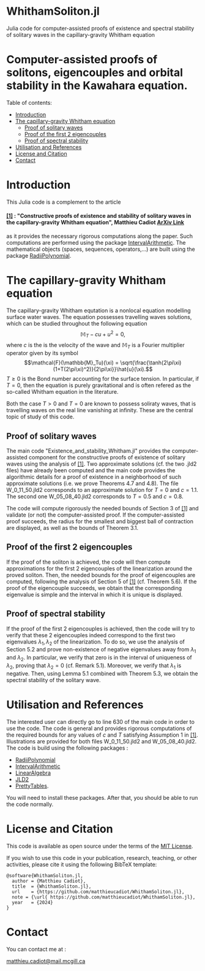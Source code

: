 # WhithamSoliton.jl
Julia code for computer-assisted proofs of existence and spectral stability of solitary waves in the capillary-gravity Whitham equation


# Computer-assisted proofs of solitons, eigencouples and orbital stability in the Kawahara equation.



Table of contents:


* [Introduction](#introduction)
* [The capillary-gravity Whitham equation](#the-capillary-gravity-whitham-equation)
   * [Proof of solitary waves](#Proof-of-solitary-waves)
   * [Proof of the first 2 eigencouples](#Proof-of-the-first-2-eigencouples)
   * [Proof of spectral stability](#Proof-of-spectral-stability)
* [Utilisation and References](#utilisation-and-references)
* [License and Citation](#license-and-citation)
* [Contact](#contact)



# Introduction

This Julia code is a complement to the article 

#### [[1]](https://arxiv.org/abs/2403.18718) : "Constructive proofs of existence and stability of solitary waves in the capillary-gravity Whitham equation", Matthieu Cadiot [ArXiv Link](https://arxiv.org/abs/2403.18718)

as it provides the necessary rigorous computations along the paper. Such computations are performed using the package [IntervalArithmetic](https://github.com/JuliaIntervals/IntervalArithmetic.jl). The mathematical objects (spaces, sequences, operators,...) are built using the package [RadiiPolynomial](https://github.com/OlivierHnt/RadiiPolynomial.jl). 


# The capillary-gravity Whitham equation

The capillary-gravity Whitham equtation is a nonlocal equation modelling surface water waves. The equation possesses travelling waves solutions, which can be studied throughout the following equation
$$\mathbb{M}_T - cu + u^2 = 0,$$
where $c$ is the is the velocity of the wave and $\mathbb{M}_T$ is a Fourier multiplier operator given by its symbol
$$\mathcal{F}(\mathbb{M}_Tu)(\xi)  = \sqrt{\frac{\tanh(2\pi\xi)(1+T(2\pi\xi)^2)}{2\pi\xi}}\hat{u}(\xi).$$
$T \geq 0$ is the Bond number accounting for the surface tension. In particular, if $T=0$, then the equation is purely gravitational and is often refered as the so-called Whitham equation in the literature.

Both the case $T>0$ and $T=0$ are known to possess soliraty waves, that is travelling waves on the real line vanishing at infinity. These are the central topic of study of this code.

## Proof of solitary waves

The main code "Existence_and_stability_Whitham.jl" provides the computer-assisted component for the constructive proofs of existence of solitary waves using the analysis of [[1]](https://arxiv.org/abs/2403.18718). Two approximate solutions  (cf. the two .jld2 files) have already been computed and the main code provides the algorithmic details for a proof of existence in a neighborhood of such approximate solutions (i.e. we prove Theorems 4.7 and 4.8). The file W_0_11_50.jld2 corresponds to an approximate solution for $T=0$ and $c=1.1$. The second one W_05_08_40.jld2 corresponds to $T=0.5$ and $c=0.8$.

The code will compute rigorously the needed bounds of Section 3 of [[1]](https://arxiv.org/abs/2403.18718) and validate (or not) the computer-assisted proof. If the computer-assisted proof succeeds, the radius for the smallest and biggest ball of contraction are displayed, as well as the bounds of Theorem 3.1.

## Proof of the first 2 eigencouples

If the proof of the soliton is achieved, the code will then compute approximations for the first 2 eigencouples of the linearization around the proved soliton. Then, the needed bounds for the proof of eigencouples are computed, following the analysis of Section 5 of [[1]](https://arxiv.org/abs/2403.18718) (cf. Theorem 5.6). If the proof of the eigencouple succeeds, we obtain that the corresponding eigenvalue is simple and the interval in which it is unique is displayed.
 
 
 ## Proof of spectral stability

If the proof of the first 2 eigencouples is achieved, then the code will try to verify that these 2 eigencouples indeed correspond to the first two eigenvalues $\lambda_1, \lambda_2$ of the linearization. To do so, we use the analysis of Section 5.2 and prove non-existence of negative eigenvalues away from $\lambda_1$ and $\lambda_2$. In particular, we verify that zero is in the interval of uniqueness of $\lambda_2$, proving that $\lambda_2=0$ (cf. Remark 5.1). Moreover, we verify that $\lambda_1$ is negative. Then, using Lemma 5.1 combined with Theorem 5.3, we obtain the spectral stability of the solitary wave.

 
 # Utilisation and References

 The interested user can directly go to line 630 of the main code in order to use the code. The code is general and provides rigorous computations of the required bounds for any values of $c$ and $T$ satisfying Assumption 1 in [[1]](https://arxiv.org/abs/2403.18718). Illustrations are provided for both files W_0_11_50.jld2 and W_05_08_40.jld2.
  The code is build using the following packages :
 - [RadiiPolynomial](https://github.com/OlivierHnt/RadiiPolynomial.jl) 
 - [IntervalArithmetic](https://github.com/JuliaIntervals/IntervalArithmetic.jl)
 - [LinearAlgebra](https://docs.julialang.org/en/v1/stdlib/LinearAlgebra/)
 - [JLD2](https://github.com/JuliaIO/JLD2.jl)
 - [PrettyTables](https://ronisbr.github.io/PrettyTables.jl/stable/).
 
 You will need to install these packages. After that, you should be able to run the code normally.
 
 # License and Citation
 
  This code is available as open source under the terms of the [MIT License](http://opensource.org/licenses/MIT).
  
If you wish to use this code in your publication, research, teaching, or other activities, please cite it using the following BibTeX template:

```
@software{WhithamSoliton.jl,
  author = {Matthieu Cadiot},
  title  = {WhithamSoliton.jl},
  url    = {https://github.com/matthieucadiot/WhithamSoliton.jl},
  note = {\url{ https://github.com/matthieucadiot/WhithamSoliton.jl},
  year   = {2024}
}
```

# Contact

You can contact me at :

matthieu.cadiot@mail.mcgill.ca
